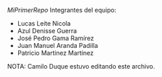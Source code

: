 *MiPrimerRepo*
  Integrantes del equipo:
  - Lucas Leite Nicola
  - Azul Denisse Guerra
  - José Pedro Gama Ramírez
  - Juan Manuel Aranda Padilla
  - Patricio Martínez Martínez
    
NOTA: Camilo Duque estuvo editando este archivo.
